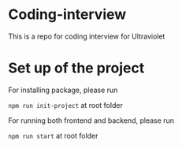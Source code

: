 # Coding-interview
This is a repo for coding interview for Ultraviolet

# Set up of the project

For installing package, please run

`npm run init-project` at root folder 

For running both frontend and backend, please run 

`npm run start` at root folder
